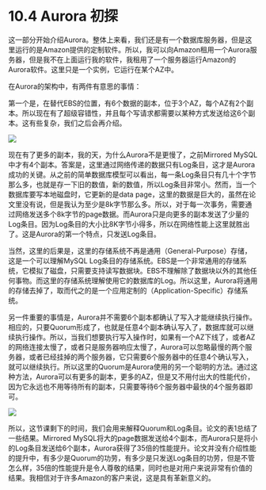 # 10.4 Aurora 初探

这一部分开始介绍Aurora。整体上来看，我们还是有一个数据库服务器，但是这里运行的是Amazon提供的定制软件。所以，我可以向Amazon租用一个Aurora服务器，但是我不在上面运行我的软件，我租用了一个服务器运行Amazon的Aurora软件。这里只是一个实例，它运行在某个AZ中。

在Aurora的架构中，有两件有意思的事情：

第一个是，在替代EBS的位置，有6个数据的副本，位于3个AZ，每个AZ有2个副本。所以现在有了超级容错性，并且每个写请求都需要以某种方式发送给这6个副本。这有些复杂，我们之后会再介绍。

![](<../.gitbook/assets/image (332).png>)

现在有了更多的副本，我的天，为什么Aurora不是更慢了，之前Mirrored MySQL中才有4个副本。答案是，这里通过网络传递的数据只有Log条目，这才是Aurora成功的关键。从之前的简单数据库模型可以看出，每一条Log条目只有几十个字节那么多，也就是存一下旧的数值，新的数值，所以Log条目非常小。然而，当一个数据库要写本地磁盘时，它更新的是data page，这里的数据是巨大的，虽然在论文里没有说，但是我认为至少是8k字节那么多。所以，对于每一次事务，需要通过网络发送多个8k字节的page数据。而Aurora只是向更多的副本发送了少量的Log条目。因为Log条目的大小比8K字节小得多，所以在网络性能上这里就胜出了。这是Aurora的第一个特点，只发送Log条目。

当然，这里的后果是，这里的存储系统不再是通用（General-Purpose）存储，这是一个可以理解MySQL Log条目的存储系统。EBS是一个非常通用的存储系统，它模拟了磁盘，只需要支持读写数据块。EBS不理解除了数据块以外的其他任何事物。而这里的存储系统理解使用它的数据库的Log。所以这里，Aurora将通用的存储去掉了，取而代之的是一个应用定制的（Application-Specific）存储系统。

另一件重要的事情是，Aurora并不需要6个副本都确认了写入才能继续执行操作。相应的，只要Quorum形成了，也就是任意4个副本确认写入了，数据库就可以继续执行操作。所以，当我们想要执行写入操作时，如果有一个AZ下线了，或者AZ的网络连接太慢了，或者只是服务器响应太慢了，Aurora可以忽略最慢的两个服务器，或者已经挂掉的两个服务器，它只需要6个服务器中的任意4个确认写入，就可以继续执行。所以这里的Quorum是Aurora使用的另一个聪明的方法。通过这种方法，Aurora可以有更多的副本，更多的AZ，但是又不用付出大的性能代价，因为它永远也不用等待所有的副本，只需要等待6个服务器中最快的4个服务器即可。

![](<../.gitbook/assets/image (333).png>)

所以，这节课剩下的时间，我们会用来解释Quorum和Log条目。论文的表1总结了一些结果。Mirrored MySQL将大的page数据发送给4个副本，而Aurora只是将小的Log条目发送给6个副本，Aurora获得了35倍的性能提升。论文并没有介绍性能的提升中，有多少是Quorum的功劳，有多少是只发送Log条目的功劳，但是不管怎么样，35倍的性能提升是令人尊敬的结果，同时也是对用户来说非常有价值的结果。我相信对于许多Amazon的客户来说，这是具有革新意义的。

